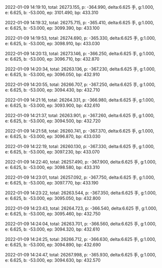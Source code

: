 2022-01-09 14:19:10, total: 26273.155, p: -364.990, delta:6.625 手, g:1.000, e: 6.625, b: -53.000, ep: 3101.490, bp: 433.310

2022-01-09 14:19:32, total: 26275.715, p: -365.410, delta:6.625 手, g:1.000, e: 6.625, b: -53.000, ep: 3099.390, bp: 433.100

2022-01-09 14:19:53, total: 26274.690, p: -365.330, delta:6.625 手, g:1.000, e: 6.625, b: -53.000, ep: 3098.910, bp: 433.030

2022-01-09 14:20:13, total: 26273.146, p: -366.250, delta:6.625 手, g:1.000, e: 6.625, b: -53.000, ep: 3096.710, bp: 432.870

2022-01-09 14:20:34, total: 26263.136, p: -367.230, delta:6.625 手, g:1.000, e: 6.625, b: -53.000, ep: 3096.050, bp: 432.910

2022-01-09 14:20:55, total: 26266.707, p: -367.250, delta:6.625 手, g:1.000, e: 6.625, b: -53.000, ep: 3094.430, bp: 432.710

2022-01-09 14:21:16, total: 26264.331, p: -366.980, delta:6.625 手, g:1.000, e: 6.625, b: -53.000, ep: 3093.900, bp: 432.610

2022-01-09 14:21:37, total: 26263.901, p: -367.260, delta:6.625 手, g:1.000, e: 6.625, b: -53.000, ep: 3094.500, bp: 432.720

2022-01-09 14:21:58, total: 26260.741, p: -367.370, delta:6.625 手, g:1.000, e: 6.625, b: -53.000, ep: 3096.870, bp: 433.030

2022-01-09 14:22:19, total: 26260.130, p: -367.330, delta:6.625 手, g:1.000, e: 6.625, b: -53.000, ep: 3097.230, bp: 433.070

2022-01-09 14:22:40, total: 26257.490, p: -367.900, delta:6.625 手, g:1.000, e: 6.625, b: -53.000, ep: 3098.580, bp: 433.310

2022-01-09 14:23:01, total: 26257.092, p: -367.750, delta:6.625 手, g:1.000, e: 6.625, b: -53.000, ep: 3097.770, bp: 433.190

2022-01-09 14:23:22, total: 26263.544, p: -367.350, delta:6.625 手, g:1.000, e: 6.625, b: -53.000, ep: 3095.050, bp: 432.800

2022-01-09 14:23:43, total: 26264.723, p: -366.540, delta:6.625 手, g:1.000, e: 6.625, b: -53.000, ep: 3095.460, bp: 432.750

2022-01-09 14:24:04, total: 26263.701, p: -366.560, delta:6.625 手, g:1.000, e: 6.625, b: -53.000, ep: 3094.320, bp: 432.610

2022-01-09 14:24:25, total: 26266.712, p: -366.630, delta:6.625 手, g:1.000, e: 6.625, b: -53.000, ep: 3094.890, bp: 432.690

2022-01-09 14:24:47, total: 26267.998, p: -365.930, delta:6.625 手, g:1.000, e: 6.625, b: -53.000, ep: 3094.630, bp: 432.570